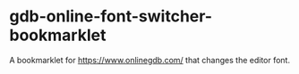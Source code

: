 # gdb-online-font-switcher-bookmarklet
A bookmarklet for https://www.onlinegdb.com/ that changes the editor font.
